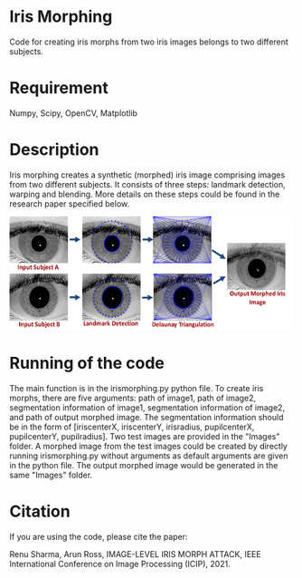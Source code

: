 #
# Iris Morphing
Code for creating iris morphs from two iris images belongs to two different subjects.

# Requirement
Numpy, Scipy, OpenCV, Matplotlib

# Description
Iris morphing creates a synthetic (morphed) iris image comprising images from two different subjects. It consists of three steps: landmark detection, warping and blending. More details on these steps could be found in the research paper specified below.

<img src="https://github.com/sharmaGIT/IrisMorphing/blob/master/Images/IrisMorphing_Figure.png" width="800" height="200">

# Running of the code
The main function is in the irismorphing.py python file. To create iris morphs, there are five arguments: path of image1, path of image2, segmentation information of image1, segmentation information of image2, and path of output morphed image. The segmentation information should be in the form of [iriscenterX, iriscenterY, irisradius, pupilcenterX, pupilcenterY, pupilradius]. Two test images are provided in the "Images" folder. A morphed image from the test images could be created by directly running irismorphing.py without arguments as default arguments are given in the python file. The output morphed image would be generated in the same "Images" folder.


# Citation
If you are using the code, please cite the paper:

Renu Sharma, Arun Ross, IMAGE-LEVEL IRIS MORPH ATTACK, IEEE International Conference on Image Processing (ICIP), 2021.
